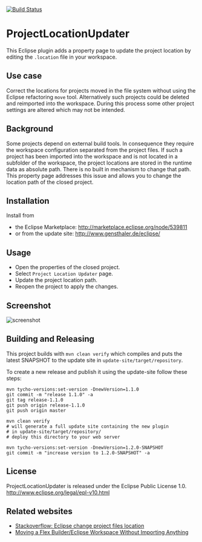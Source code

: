 [![Build Status](https://drone.io/github.com/gensth/ProjectLocationUpdater/status.png)](https://drone.io/github.com/gensth/ProjectLocationUpdater/latest)

# ProjectLocationUpdater

This Eclipse plugin adds a property page to update the project location by editing the `.location` file in your workspace.

## Use case

Correct the locations for projects moved in the file system without using the Eclipse refactoring `move` tool.
Alternatively such projects could be deleted and reimported into the workspace. During this process some other project settings are altered which may not be intended.

## Background

Some projects depend on external build tools. In consequence they require the workspace configuration separated from the project files.
If such a project has been imported into the workspace and is not located in a subfolder of the workspace, the project locations are stored in the runtime data as absolute path. There is no built in mechanism to change that path.
This property page addresses this issue and allows you to change the location path of the closed project.

## Installation

Install from
* the Eclipse Marketplace: http://marketplace.eclipse.org/node/539811
* or from the update site: http://www.gensthaler.de/eclipse/

## Usage

* Open the properties of the closed project.
* Select `Project Location Updater` page.
* Update the project location path.
* Reopen the project to apply the changes.

## Screenshot

![screenshot](https://raw.github.com/gensth/ProjectLocationUpdater/master/ProjectLocationUpdater_screenshot.png "ProjectLocationUpdater")

## Building and Releasing

This project builds with `mvn clean verify` which compiles and puts the latest SNAPSHOT to the update site in `update-site/target/repository`.

To create a new release and publish it using the update-site follow these steps:

```
mvn tycho-versions:set-version -DnewVersion=1.1.0
git commit -m "release 1.1.0" -a
git tag release-1.1.0
git push origin release-1.1.0
git push origin master

mvn clean verify
# will generate a full update site containing the new plugin
# in update-site/target/repository/
# deploy this directory to your web server

mvn tycho-versions:set-version -DnewVersion=1.2.0-SNAPSHOT
git commit -m "increase version to 1.2.0-SNAPSHOT" -a
```

## License

ProjectLocationUpdater is released under the Eclipse Public License 1.0. http://www.eclipse.org/legal/epl-v10.html

## Related websites

* [Stackoverflow: Eclipse change project files location](http://stackoverflow.com/questions/1430836/eclipse-change-project-files-location)
* [Moving a Flex Builder/Eclipse Workspace Without Importing Anything](http://www.joeflash.ca/blog/2008/11/moving-a-fb-workspace-update.html)
